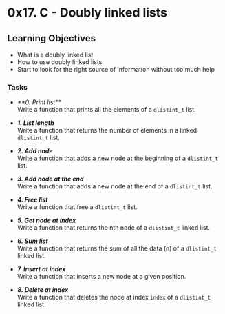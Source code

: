 # 0x17. C - Doubly linked lists

## Learning Objectives

- What is a doubly linked list
- How to use doubly linked lists
- Start to look for the right source of information without too much help

### Tasks

- _**0. Print list_**  
Write a function that prints all the elements of a `dlistint_t` list.  

- _**1. List length**_  
Write a function that returns the number of elements in a linked `dlistint_t` list.  

- _**2. Add node**_  
Write a function that adds a new node at the beginning of a `dlistint_t` list.  

- _**3. Add node at the end**_  
Write a function that adds a new node at the end of a `dlistint_t` list.  

- _**4. Free list**_  
Write a function that free a `dlistint_t` list.  

- _**5. Get node at index**_  
Write a function that returns the nth node of a `dlistint_t` linked list.

- _**6. Sum list**_  
Write a function that returns the sum of all the data (n) of a `dlistint_t` linked list.  

- _**7. Insert at index**_  
Write a function that inserts a new node at a given position.  

- _**8. Delete at index**_  
Write a function that deletes the node at index `index` of a `dlistint_t` linked list.  

